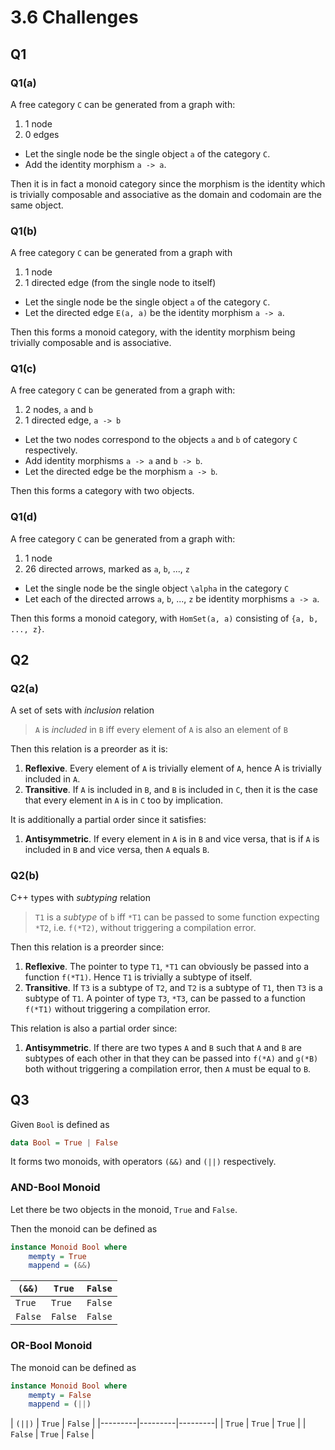 # 3.6 Challenges

## Q1

### Q1(a)

A free category `C` can be generated from a graph with:

1. 1 node
2. 0 edges

- Let the single node be the single object `a` of the category `C`.
- Add the identity morphism `a -> a`.

Then it is in fact a monoid category since the morphism is the identity which
is trivially composable and associative as the domain and codomain are the same
object.

### Q1(b)

A free category `C` can be generated from a graph with

1. 1 node
2. 1 directed edge (from the single node to itself)

- Let the single node be the single object `a` of the category `C`.
- Let the directed edge `E(a, a)` be the identity morphism `a -> a`.

Then this forms a monoid category, with the identity morphism being trivially
composable and is associative.

### Q1(c)

A free category `C` can be generated from a graph with:

1. 2 nodes, `a` and `b`
2. 1 directed edge, `a -> b`

- Let the two nodes correspond to the objects `a` and `b` of category `C` 
respectively.
- Add identity morphisms `a -> a` and `b -> b`.
- Let the directed edge be the morphism `a -> b`.

Then this forms a category with two objects.

### Q1(d)

A free category `C` can be generated from a graph with:

1. 1 node
2. 26 directed arrows, marked as `a`, `b`, ..., `z`

- Let the single node be the single object `\alpha` in the category `C`
- Let each of the directed arrows `a`, `b`, ..., `z` be identity morphisms
`a -> a`.

Then this forms a monoid category, with `HomSet(a, a)` consisting of 
`{a, b, ..., z}`.

## Q2

### Q2(a)

A set of sets with *inclusion* relation

> `A` is *included* in `B` iff every element of `A` is also an element of `B`

Then this relation is a preorder as it is:

1. **Reflexive**. Every element of `A` is trivially element of `A`, hence A is
trivially included in `A`.
2. **Transitive**. If `A` is included in `B`, and `B` is included in `C`, then
it is the case that every element in `A` is in `C` too by implication.

It is additionally a partial order since it satisfies:

1. **Antisymmetric**. If every element in `A` is in `B` and vice versa, that is
if `A` is included in `B` and vice versa, then `A` equals `B`.

### Q2(b)

C++ types with *subtyping* relation

> `T1` is a *subtype* of `b` iff `*T1` can be passed to some function expecting
> `*T2`, i.e. `f(*T2)`, without triggering a compilation error.

Then this relation is a preorder since:

1. **Reflexive**. The pointer to type `T1`, `*T1` can obviously be passed into
a function `f(*T1)`. Hence `T1` is trivially a subtype of itself.
2. **Transitive**. If `T3` is a subtype of `T2`, and `T2` is a subtype of `T1`,
then `T3` is a subtype of `T1`. A pointer of type `T3`, `*T3`, can be passed to
a function `f(*T1)` without triggering a compilation error.

This relation is also a partial order since:

1. **Antisymmetric**. If there are two types `A` and `B` such that `A` and `B`
are subtypes of each other in that they can be passed into `f(*A)` and `g(*B)`
both without triggering a compilation error, then `A` must be equal to `B`.

## Q3

Given `Bool` is defined as

```haskell
data Bool = True | False
```

It forms two monoids, with operators `(&&)` and `(||)` respectively.

### AND-Bool Monoid

Let there be two objects in the monoid, `True` and `False`.

Then the monoid can be defined as

```haskell
instance Monoid Bool where
    mempty = True
    mappend = (&&)
```

| `(&&)`  | `True`  | `False` |
|---------|---------|---------|
| `True`  | `True`  | `False` |
| `False` | `False` | `False` |

### OR-Bool Monoid

The monoid can be defined as

```haskell
instance Monoid Bool where
    mempty = False
    mappend = (||)
```

| `(||)`  | `True`  | `False` |
|---------|---------|---------|
| `True`  | `True`  | `True`  |
| `False` | `True`  | `False` |
